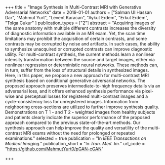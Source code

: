 +++
title = "Image Synthesis in Multi-Contrast MRI with Generative Adversarial Networks"
date = 2019-01-01
authors = ["Salman Ul Hassan Dar", "Mahmut Yurt", "Levent Karacan", "Aykut Erdem", "Erkut Erdem", "Tolga Cukur" ]
publication_types = ["2"]
abstract = "Acquiring images of the same anatomy with multiple different contrasts increases the diversity of diagnostic information available in an MR exam. Yet, the scan time limitations may prohibit the acquisition of certain contrasts, and some contrasts may be corrupted by noise and artifacts. In such cases, the ability to synthesize unacquired or corrupted contrasts can improve diagnostic utility. For multi-contrast synthesis, the current methods learn a nonlinear intensity transformation between the source and target images, either via nonlinear regression or deterministic neural networks. These methods can, in turn, suffer from the loss of structural details in synthesized images. Here, in this paper, we propose a new approach for multi-contrast MRI synthesis based on conditional generative adversarial networks. The proposed approach preserves intermediate-to-high frequency details via an adversarial loss, and it offers enhanced synthesis performance via pixel-wise and perceptual losses for registered multi-contrast images and a cycle-consistency loss for unregistered images. Information from neighboring cross-sections are utilized to further improve synthesis quality. Demonstrations on T 1 - and T 2 - weighted images from healthy subjects and patients clearly indicate the superior performance of the proposed approach compared to the previous state-of-the-art methods. Our synthesis approach can help improve the quality and versatility of the multi-contrast MRI exams without the need for prolonged or repeated examinations."
selected = true
publication = "In *IEEE Transactions on Medical Imaging*."
publication_short = "In *Tran. Med. Im.*"
url_code = "https://github.com/MahmutYurt0/pGAN-cGAN"


+++
